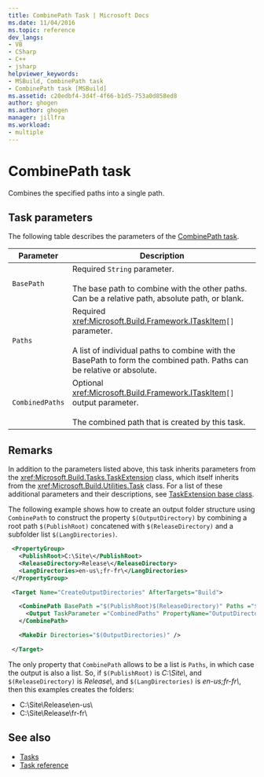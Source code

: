 ```yaml
---
title: CombinePath Task | Microsoft Docs
ms.date: 11/04/2016
ms.topic: reference
dev_langs:
- VB
- CSharp
- C++
- jsharp
helpviewer_keywords:
- MSBuild, CombinePath task
- CombinePath task [MSBuild]
ms.assetid: c20edbf4-3d4f-4f66-b1d5-753a0d858ed8
author: ghogen
ms.author: ghogen
manager: jillfra
ms.workload:
- multiple
---
```

# CombinePath task

Combines the specified paths into a single path.
## Task parameters

 The following table describes the parameters of the [CombinePath task](../msbuild/combinepath-task.md).


|Parameter|Description|
|---------------|-----------------|
|`BasePath`|Required `String` parameter.<br /><br /> The base path to combine with the other paths. Can be a relative path, absolute path, or blank.|
|`Paths`|Required <xref:Microsoft.Build.Framework.ITaskItem>`[]` parameter.<br /><br /> A list of individual paths to combine with the BasePath to form the combined path. Paths can be relative or absolute.|
|`CombinedPaths`|Optional <xref:Microsoft.Build.Framework.ITaskItem>`[]` output parameter.<br /><br /> The combined path that is created by this task.|

## Remarks

 In addition to the parameters listed above, this task inherits parameters from the <xref:Microsoft.Build.Tasks.TaskExtension> class, which itself inherits from the <xref:Microsoft.Build.Utilities.Task> class. For a list of these additional parameters and their descriptions, see [TaskExtension base class](../msbuild/taskextension-base-class.md).

 The following example shows how to create an output folder structure using `CombinePath` to construct the property `$(OutputDirectory)` by combining a root path `$(PublishRoot)` concatened with `$(ReleaseDirectory)` and a subfolder list `$(LangDirectories)`.

 ```xml
  <PropertyGroup>
    <PublishRoot>C:\Site\</PublishRoot>
    <ReleaseDirectory>Release\</ReleaseDirectory>
    <LangDirectories>en-us\;fr-fr\</LangDirectories>
  </PropertyGroup>

  <Target Name="CreateOutputDirectories" AfterTargets="Build">

    <CombinePath BasePath ="$(PublishRoot)$(ReleaseDirectory)" Paths ="$(LangDirectories)" >
      <Output TaskParameter ="CombinedPaths" PropertyName="OutputDirectories"/>
    </CombinePath>

    <MakeDir Directories="$(OutputDirectories)" />

  </Target>
```

The only property that `CombinePath` allows to be a list is `Paths`, in which case the output is also a list. So, if `$(PublishRoot)` is *C:\Site\\*, and `$(ReleaseDirectory)` is *Release\\*, and `$(LangDirectories)` is *en-us\;fr-fr\\*, then this examples creates the folders:

 - C:\Site\Release\en-us\
 - C:\Site\Release\fr-fr\

## See also

- [Tasks](../msbuild/msbuild-tasks.md)
- [Task reference](../msbuild/msbuild-task-reference.md)
